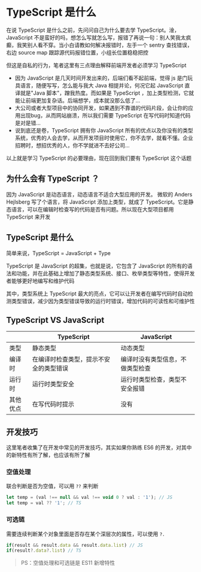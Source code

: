 # TypeScript 是什么

在说 TypeScript 是什么之前，先问问自己为什么要去学 TypeScript。淦，JavaScript 不是蛮好的吗，想怎么写就怎么写，报错了再说一句：别人笑我太疯癫，我笑别人看不穿。当小白请教如何解决报错时，左手一个 sentry 查找错误，右边 source map 跟踪源代码报错位置，小组长位置稳稳把控

但这是自私的行为，笔者这里有三点理由解释前端开发者必须学习 TypeScript

- 因为 JavaScript 是几天时间开发出来的，后端们看不起前端，觉得 js 是门玩具语言，随便写写，怎么能与我大 Java 相提并论，何况它起 JavaScript 直译就是"Java 脚本"，蹭我热度。而如果是 TypeScript ，加上类型检测，它就能让前端更加复杂话。后端想学，成本就没那么低了...
- 大公司或者大型项目中的协同开发，如果遇到不靠谱的代码片段，会让你的应用出现bug，从而网站崩溃，所以我们需要 TypeScript 在写代码时知道代码是对是错...
- 说到底还是卷，TypeScript 拥有你 JavaScript 所有的优点以及你没有的类型系统，优秀的人会去学，从而开发项目时使用它，你不去学，就看不懂。企业招聘时，想招优秀的人，你不学就进不去好公司...

以上就是学习 TypeScript 的必要理由，现在回到我们要有 TypeScript 这个话题

## 为什么会有 TypeScript ？

因为 JavaScript 是动态语言，动态语言不适合大型应用的开发。 微软的 Anders Hejlsberg 写了个语言，将 JavaScript 添加上类型，就成了 TypeScript。它是静态语言，可以在编辑时检查写的代码是否有问题。所以现在大型项目都用 TypeScript 来开发

## TypeScript 是什么

简单来说，TypeScript =  JavaScript + Type

TypeScript 是 JavaScript 的超集，也就是说，它包含了 JavaScript 的所有的语法和功能，并在此基础上增加了静态类型系统、接口、枚举类型等特性，使得开发者能够更好地编写和维护代码

其中，类型系统上 TypeScript 最大的亮点，它可以让开发者在编写代码时自动检测类型错误，减少因为类型错误导致的运行时错误，增加代码的可读性和可维护性



## TypeScript VS JavaScript 

|          | TypeScript                             | JavaScript                       |
| -------- | -------------------------------------- | -------------------------------- |
| 类型     | 静态类型                               | 动态类型                         |
| 编译时   | 在编译时检查类型，提示不安全的类型错误 | 编译时没有类型信息，不做类型检查 |
| 运行时   | 运行时类型安全                         | 运行时类型检查，类型不安全报错   |
| 其他优点 | 在写代码时提示                         | 没有                             |





## 开发技巧

这里笔者收集了在开发中常见的开发技巧，其实如果你熟练 ES6 的开发，对其中的新特性有所了解，也应该有所了解

### 空值处理

联合判断是否为空值，可以用 `??` 来判断

```typescript
let temp = (val !== null && val !== void 0 ? val : '1'); // JS
let temp = val ?? '1'; // TS
```

### 可选链

需要连续判断某个对象里面是否存在某个深层次的属性，可以使用 `?.`

```typescript
if(result && result.data && result.data.list) // JS
if(result?.data?.list) // TS
```

> PS：空值处理和可选链是 ES11 新增特性 

